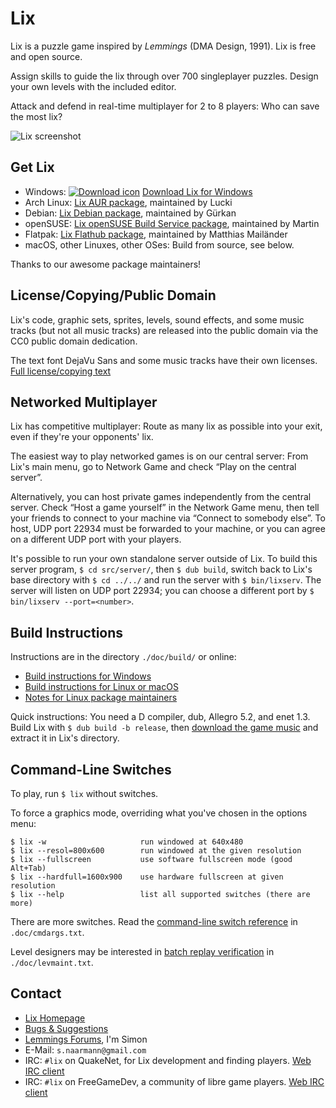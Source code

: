 Lix
===

Lix is a puzzle game inspired by *Lemmings* (DMA Design, 1991).
Lix is free and open source.

Assign skills to guide the lix through over 700 singleplayer puzzles.
Design your own levels with the included editor.

Attack and defend in real-time multiplayer for 2 to 8 players:
Who can save the most lix?

![Lix screenshot](http://lixgame.com/img/lix-d-screenshot.png)

Get Lix
-------

* Windows:
    [![Download icon](http://lixgame.com/img/download-icon.png)](https://github.com/SimonN/LixD/releases)
    [Download Lix for Windows](https://github.com/SimonN/LixD/releases)
* Arch Linux: [Lix AUR
    package](https://aur.archlinux.org/packages/lix/),
    maintained by Lucki
* Debian: [Lix Debian
    package](https://packages.debian.org/stable/source/lix),
    maintained by Gürkan
* openSUSE: [Lix openSUSE Build Service
    package](https://build.opensuse.org/package/show/games/lix),
    maintained by Martin
* Flatpak: [Lix Flathub
    package](https://flathub.org/apps/details/com.lixgame.Lix),
    maintained by Matthias Mailänder
* macOS, other Linuxes, other OSes: Build from source, see below.

Thanks to our awesome package maintainers!

License/Copying/Public Domain
-----------------------------

Lix's code, graphic sets, sprites, levels, sound effects, and some music
tracks (but not all music tracks) are released into the public domain
via the CC0 public domain dedication.

The text font DejaVu Sans and some music tracks have their own licenses.
[Full license/copying
text](https://raw.githubusercontent.com/SimonN/LixD/master/doc/copying.txt)

Networked Multiplayer
---------------------

Lix has competitive multiplayer: Route as many lix as possible into your exit,
even if they're your opponents' lix.

The easiest way to play networked games is on our central server: From
Lix's main menu, go to Network Game and check “Play on the central server”.

Alternatively, you can host private games independently from the central
server. Check “Host a game yourself” in the Network Game menu, then tell
your friends to connect to your machine via “Connect to somebody else”.
To host, UDP port 22934 must be forwarded to your machine, or you can agree
on a different UDP port with your players.

It's possible to run your own standalone server outside of Lix.
To build this server program, `$ cd src/server/`, then `$ dub build`,
switch back to Lix's base directory with `$ cd ../../` and run the server
with `$ bin/lixserv`. The server will listen on UDP port 22934; you can choose
a different port by `$ bin/lixserv --port=<number>`.

Build Instructions
------------------

Instructions are in the directory `./doc/build/` or online:

* [Build instructions for Windows](
https://raw.githubusercontent.com/SimonN/LixD/master/doc/build/win64.txt)
* [Build instructions for Linux or macOS](
https://github.com/SimonN/LixD/blob/master/doc/build/linux.md)
* [Notes for Linux package maintainers](
https://raw.githubusercontent.com/SimonN/LixD/master/doc/build/package.txt)

Quick instructions: You need a D compiler, dub, Allegro 5.2, and enet 1.3.
Build Lix with `$ dub build -b release`, then
[download the game music](http://www.lixgame.com/dow/lix-music.zip)
and extract it in Lix's directory.

Command-Line Switches
---------------------

To play, run `$ lix` without switches.

To force a graphics mode, overriding what you've chosen in the options menu:

    $ lix -w                     run windowed at 640x480
    $ lix --resol=800x600        run windowed at the given resolution
    $ lix --fullscreen           use software fullscreen mode (good Alt+Tab)
    $ lix --hardfull=1600x900    use hardware fullscreen at given resolution
    $ lix --help                 list all supported switches (there are more)

There are more switches. Read the [command-line switch reference](
https://raw.githubusercontent.com/SimonN/LixD/master/doc/cmdargs.txt)
in `.doc/cmdargs.txt`.

Level designers may be interested in
[batch replay verification](
https://raw.githubusercontent.com/SimonN/LixD/master/doc/levmaint.txt)
in `./doc/levmaint.txt`.

Contact
-------

* [Lix Homepage](http://www.lixgame.com)
* [Bugs & Suggestions](https://github.com/SimonN/LixD/issues)
* [Lemmings Forums](https://www.lemmingsforums.net/index.php?board=8.0),
    I'm Simon
* E-Mail: `s.naarmann@gmail.com`
* IRC: `#lix` on QuakeNet, for Lix development and finding players.
    [Web IRC client](http://webchat.quakenet.org/?channels=lix)
* IRC: `#lix` on FreeGameDev, a community of libre game players.
    [Web IRC client](https://freegamedev.net/irc/#lix)
